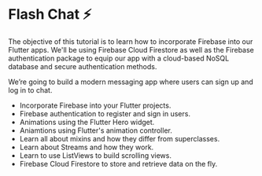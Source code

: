 

# Flash Chat ⚡️


The objective of this tutorial is to learn how to incorporate Firebase into our Flutter apps. We'll be using Firebase Cloud Firestore as well as the Firebase authentication package to equip our app with a cloud-based NoSQL database and secure authentication methods. 


We’re going to build a modern messaging app where users can sign up and log in to chat.

- Incorporate Firebase into your Flutter projects.
- Firebase authentication to register and sign in users.
- Animations using the Flutter Hero widget.
- Aniamtions using Flutter's animation controller. 
- Learn all about mixins and how they differ from superclasses.
- Learn about Streams and how they work.
- Learn to use ListViews to build scrolling views.
- Firebase Cloud Firestore to store and retrieve data on the fly.


